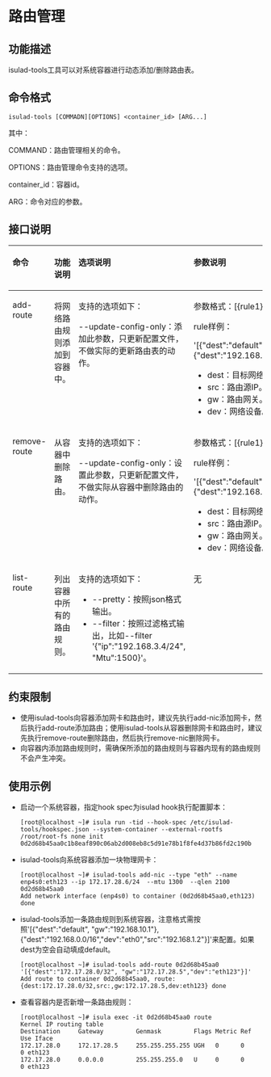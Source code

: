 # 路由管理<a name="ZH-CN_TOPIC_0184808033"></a>

## 功能描述<a name="zh-cn_topic_0182200848_section14614727134812"></a>

isulad-tools工具可以对系统容器进行动态添加/删除路由表。

## 命令格式<a name="zh-cn_topic_0182200848_section9239248135514"></a>

```
isulad-tools [COMMADN][OPTIONS] <container_id> [ARG...]
```

其中：

COMMAND：路由管理相关的命令。

OPTIONS：路由管理命令支持的选项。

container\_id：容器id。

ARG：命令对应的参数。

## 接口说明<a name="zh-cn_topic_0182200848_section17597144212486"></a>

<a name="zh-cn_topic_0182200848_table1869210387418"></a>
<table><thead align="left"><tr id="zh-cn_topic_0182200848_row1569373816419"><th class="cellrowborder" valign="top" width="16.028397160283973%" id="mcps1.1.5.1.1"><p id="zh-cn_topic_0182200848_p106936387415"><a name="zh-cn_topic_0182200848_p106936387415"></a><a name="zh-cn_topic_0182200848_p106936387415"></a>命令</p>
</th>
<th class="cellrowborder" valign="top" width="22.187781221877813%" id="mcps1.1.5.1.2"><p id="zh-cn_topic_0182200848_p43193341215"><a name="zh-cn_topic_0182200848_p43193341215"></a><a name="zh-cn_topic_0182200848_p43193341215"></a>功能说明</p>
</th>
<th class="cellrowborder" valign="top" width="30.45695430456954%" id="mcps1.1.5.1.3"><p id="zh-cn_topic_0182200848_p2170152961216"><a name="zh-cn_topic_0182200848_p2170152961216"></a><a name="zh-cn_topic_0182200848_p2170152961216"></a>选项说明</p>
</th>
<th class="cellrowborder" valign="top" width="31.326867313268675%" id="mcps1.1.5.1.4"><p id="zh-cn_topic_0182200848_p15693173814112"><a name="zh-cn_topic_0182200848_p15693173814112"></a><a name="zh-cn_topic_0182200848_p15693173814112"></a>参数说明</p>
</th>
</tr>
</thead>
<tbody><tr id="zh-cn_topic_0182200848_row12693163810415"><td class="cellrowborder" valign="top" width="16.028397160283973%" headers="mcps1.1.5.1.1 "><p id="zh-cn_topic_0182200848_p8603174842418"><a name="zh-cn_topic_0182200848_p8603174842418"></a><a name="zh-cn_topic_0182200848_p8603174842418"></a>add-route</p>
</td>
<td class="cellrowborder" valign="top" width="22.187781221877813%" headers="mcps1.1.5.1.2 "><p id="zh-cn_topic_0182200848_p43636507713"><a name="zh-cn_topic_0182200848_p43636507713"></a><a name="zh-cn_topic_0182200848_p43636507713"></a>将网络路由规则添加到容器中。</p>
</td>
<td class="cellrowborder" valign="top" width="30.45695430456954%" headers="mcps1.1.5.1.3 "><p id="zh-cn_topic_0182200848_p11701929151216"><a name="zh-cn_topic_0182200848_p11701929151216"></a><a name="zh-cn_topic_0182200848_p11701929151216"></a>支持的选项如下：</p>
<p id="zh-cn_topic_0182200848_p0431852201310"><a name="zh-cn_topic_0182200848_p0431852201310"></a><a name="zh-cn_topic_0182200848_p0431852201310"></a>--update-config-only：添加此参数，只更新配置文件，不做实际的更新路由表的动作。</p>
</td>
<td class="cellrowborder" valign="top" width="31.326867313268675%" headers="mcps1.1.5.1.4 "><p id="zh-cn_topic_0182200848_p4970743143512"><a name="zh-cn_topic_0182200848_p4970743143512"></a><a name="zh-cn_topic_0182200848_p4970743143512"></a>参数格式：[{rule1}，{rule2}]</p>
<p id="zh-cn_topic_0182200848_p615914310354"><a name="zh-cn_topic_0182200848_p615914310354"></a><a name="zh-cn_topic_0182200848_p615914310354"></a>rule样例：</p>
<p id="zh-cn_topic_0182200848_p12159163116357"><a name="zh-cn_topic_0182200848_p12159163116357"></a><a name="zh-cn_topic_0182200848_p12159163116357"></a>'[{"dest":"default",  "gw":"192.168.10.1"},{"dest":"192.168.0.0/16","dev":"eth0","src":"192.168.1.2"}]'</p>
<a name="zh-cn_topic_0182200848_ul1058312615818"></a><a name="zh-cn_topic_0182200848_ul1058312615818"></a><ul id="zh-cn_topic_0182200848_ul1058312615818"><li>dest：目标网络，如果为空则是默认网关。</li><li>src：路由源IP。</li><li>gw：路由网关。</li><li>dev：网络设备。</li></ul>
</td>
</tr>
<tr id="zh-cn_topic_0182200848_row12634059013"><td class="cellrowborder" valign="top" width="16.028397160283973%" headers="mcps1.1.5.1.1 "><p id="zh-cn_topic_0182200848_p17486195414355"><a name="zh-cn_topic_0182200848_p17486195414355"></a><a name="zh-cn_topic_0182200848_p17486195414355"></a>remove-route</p>
</td>
<td class="cellrowborder" valign="top" width="22.187781221877813%" headers="mcps1.1.5.1.2 "><p id="zh-cn_topic_0182200848_p9398191102119"><a name="zh-cn_topic_0182200848_p9398191102119"></a><a name="zh-cn_topic_0182200848_p9398191102119"></a>从容器中删除路由。</p>
</td>
<td class="cellrowborder" valign="top" width="30.45695430456954%" headers="mcps1.1.5.1.3 "><p id="zh-cn_topic_0182200848_p1217002917127"><a name="zh-cn_topic_0182200848_p1217002917127"></a><a name="zh-cn_topic_0182200848_p1217002917127"></a>支持的选项如下：</p>
<p id="zh-cn_topic_0182200848_p9642651372"><a name="zh-cn_topic_0182200848_p9642651372"></a><a name="zh-cn_topic_0182200848_p9642651372"></a>--update-config-only：设置此参数，只更新配置文件，不做实际从容器中删除路由的动作。</p>
</td>
<td class="cellrowborder" valign="top" width="31.326867313268675%" headers="mcps1.1.5.1.4 "><p id="zh-cn_topic_0182200848_p185861042134216"><a name="zh-cn_topic_0182200848_p185861042134216"></a><a name="zh-cn_topic_0182200848_p185861042134216"></a>参数格式：[{rule1}，{rule2}]</p>
<p id="zh-cn_topic_0182200848_p19384145193619"><a name="zh-cn_topic_0182200848_p19384145193619"></a><a name="zh-cn_topic_0182200848_p19384145193619"></a>rule样例：</p>
<p id="zh-cn_topic_0182200848_p7384252365"><a name="zh-cn_topic_0182200848_p7384252365"></a><a name="zh-cn_topic_0182200848_p7384252365"></a>'[{"dest":"default",  "gw":"192.168.10.1"},{"dest":"192.168.0.0/16","dev":"eth0","src":"192.168.1.2"}]'</p>
<a name="zh-cn_topic_0182200848_ul208756521426"></a><a name="zh-cn_topic_0182200848_ul208756521426"></a><ul id="zh-cn_topic_0182200848_ul208756521426"><li>dest：目标网络，如果为空则是默认网关。</li><li>src：路由源IP。</li><li>gw：路由网关。</li><li>dev：网络设备。</li></ul>
</td>
</tr>
<tr id="zh-cn_topic_0182200848_row915811441301"><td class="cellrowborder" valign="top" width="16.028397160283973%" headers="mcps1.1.5.1.1 "><p id="zh-cn_topic_0182200848_p1512713135379"><a name="zh-cn_topic_0182200848_p1512713135379"></a><a name="zh-cn_topic_0182200848_p1512713135379"></a>list-route</p>
</td>
<td class="cellrowborder" valign="top" width="22.187781221877813%" headers="mcps1.1.5.1.2 "><p id="zh-cn_topic_0182200848_p144972610376"><a name="zh-cn_topic_0182200848_p144972610376"></a><a name="zh-cn_topic_0182200848_p144972610376"></a>列出容器中所有的路由规则。</p>
</td>
<td class="cellrowborder" valign="top" width="30.45695430456954%" headers="mcps1.1.5.1.3 "><p id="zh-cn_topic_0182200848_p1517092931217"><a name="zh-cn_topic_0182200848_p1517092931217"></a><a name="zh-cn_topic_0182200848_p1517092931217"></a>支持的选项如下：</p>
<a name="zh-cn_topic_0182200848_ul2807411144318"></a><a name="zh-cn_topic_0182200848_ul2807411144318"></a><ul id="zh-cn_topic_0182200848_ul2807411144318"><li>--pretty：按照json格式输出。</li><li>--filter：按照过滤格式输出，比如--filter  '{"ip":"192.168.3.4/24", "Mtu":1500}'。</li></ul>
</td>
<td class="cellrowborder" valign="top" width="31.326867313268675%" headers="mcps1.1.5.1.4 "><p id="zh-cn_topic_0182200848_p174731584319"><a name="zh-cn_topic_0182200848_p174731584319"></a><a name="zh-cn_topic_0182200848_p174731584319"></a>无</p>
</td>
</tr>
</tbody>
</table>

## 约束限制<a name="zh-cn_topic_0182200848_section161147375512"></a>

-   使用isulad-tools向容器添加网卡和路由时，建议先执行add-nic添加网卡，然后执行add-route添加路由；使用isulad-tools从容器删除网卡和路由时，建议先执行remove-route删除路由，然后执行remove-nic删除网卡。
-   向容器内添加路由规则时，需确保所添加的路由规则与容器内现有的路由规则不会产生冲突。

## 使用示例<a name="zh-cn_topic_0182200848_section1936515521548"></a>

-   启动一个系统容器，指定hook spec为isulad hook执行配置脚本：

    ```
    [root@localhost ~]# isula run -tid --hook-spec /etc/isulad-tools/hookspec.json --system-container --external-rootfs /root/root-fs none init
    0d2d68b45aa0c1b8eaf890c06ab2d008eb8c5d91e78b1f8fe4d37b86fd2c190b
    ```


-   isulad-tools向系统容器添加一块物理网卡：

    ```
    [root@localhost ~]# isulad-tools add-nic --type "eth" --name enp4s0:eth123 --ip 172.17.28.6/24  --mtu 1300  --qlen 2100 0d2d68b45aa0
    Add network interface (enp4s0) to container (0d2d68b45aa0,eth123) done
    ```


-   isulad-tools添加一条路由规则到系统容器，注意格式需按照'\[\{"dest":"default",  "gw":"192.168.10.1"\},\{"dest":"192.168.0.0/16","dev":"eth0","src":"192.168.1.2"\}\]'来配置。如果dest为空会自动填成default。

    ```
    [root@localhost ~]# isulad-tools add-route 0d2d68b45aa0 '[{"dest":"172.17.28.0/32", "gw":"172.17.28.5","dev":"eth123"}]'
    Add route to container 0d2d68b45aa0, route: {dest:172.17.28.0/32,src:,gw:172.17.28.5,dev:eth123} done
    ```

-   查看容器内是否新增一条路由规则：

    ```
    [root@localhost ~]# isula exec -it 0d2d68b45aa0 route
    Kernel IP routing table
    Destination     Gateway         Genmask         Flags Metric Ref    Use Iface
    172.17.28.0     172.17.28.5     255.255.255.255 UGH   0      0        0 eth123
    172.17.28.0     0.0.0.0         255.255.255.0   U     0      0        0 eth123
    ```



